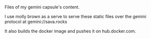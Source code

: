 Files of my gemini capsule's content. 

I use molly brown as a serve to serve these static files over the gemini protocol at gemini://sava.rocks

It also builds the docker image and pushes it on hub.docker.com.

